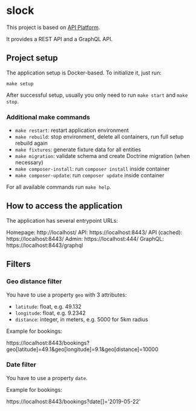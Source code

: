 # slock

This project is based on [API Platform](https://api-platform.com/).

It provides a REST API and a GraphQL API.

## Project setup

The application setup is Docker-based. To initialize it, just run: 

```
make setup
```

After successful setup, usually you only need to run `make start` and `make stop`.

### Additional make commands

- `make restart`: restart application environment 
- `make rebuild`: stop environment, delete all containers, run full setup rebuild again 
- `make fixtures`: generate fixture data for all entities 
- `make migration`: validate schema and create Doctrine migration (when necessary) 
- `make composer-install`: run `composer install` inside container
- `make composer-update`: run `composer update` inside container

For all available commands run `make help`.

## How to access the application

The application has several entrypoint URLs:

Homepage:     http://localhost/
API:          https://localhost:8443/ 
API (cached): https://localhost:8443/ 
Admin:        https://localhost:444/
GraphQL:      https://localhost:8443/graphql

## Filters

### Geo distance filter

You have to use a property `geo` with 3 attributes: 
- `latitude`: float, e.g. 49.132
- `longitude`: float, e.g. 9.2342
- `distance`: integer, in meters, e.g. 5000 for 5km radius

Example for bookings:

https://localhost:8443/bookings?geo[latitude]=49.1&geo[longitude]=9.1&geo[distance]=10000 

### Date filter

You have to use a property `date`.

Example for bookings:

https://localhost:8443/bookings?date[]='2019-05-22' 
